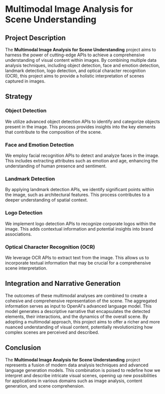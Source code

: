 # Multimodal Image Analysis for Scene Understanding

## Project Description

The **Multimodal Image Analysis for Scene Understanding** project aims to harness the power of cutting-edge APIs to achieve a comprehensive understanding of visual content within images. By combining multiple data analysis techniques, including object detection, face and emotion detection, landmark detection, logo detection, and optical character recognition (OCR), this project aims to provide a holistic interpretation of scenes captured in images.

## Strategy

### Object Detection
We utilize advanced object detection APIs to identify and categorize objects present in the image. This process provides insights into the key elements that contribute to the composition of the scene.

### Face and Emotion Detection
We employ facial recognition APIs to detect and analyze faces in the image. This includes extracting attributes such as emotion and age, enhancing the understanding of human presence and sentiment.

### Landmark Detection
By applying landmark detection APIs, we identify significant points within the image, such as architectural features. This process contributes to a deeper understanding of spatial context.

### Logo Detection
We implement logo detection APIs to recognize corporate logos within the image. This adds contextual information and potential insights into brand associations.

### Optical Character Recognition (OCR)
We leverage OCR APIs to extract text from the image. This allows us to incorporate textual information that may be crucial for a comprehensive scene interpretation.

## Integration and Narrative Generation

The outcomes of these multimodal analyses are combined to create a cohesive and comprehensive representation of the scene. The aggregated information serves as input to OpenAI's advanced language model. This model generates a descriptive narrative that encapsulates the detected elements, their interactions, and the dynamics of the overall scene. By adopting a multimodal approach, this project aims to offer a richer and more nuanced understanding of visual content, potentially revolutionizing how complex scenes are perceived and described.

## Conclusion

The **Multimodal Image Analysis for Scene Understanding** project represents a fusion of modern data analysis techniques and advanced language generation models. This combination is poised to redefine how we interpret and describe intricate visual scenes, opening up new possibilities for applications in various domains such as image analysis, content generation, and scene comprehension.
